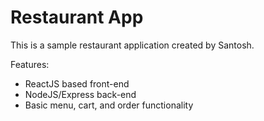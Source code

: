 # Restaurant App

This is a sample restaurant application created by Santosh.

Features:
- ReactJS based front-end
- NodeJS/Express back-end
- Basic menu, cart, and order functionality
